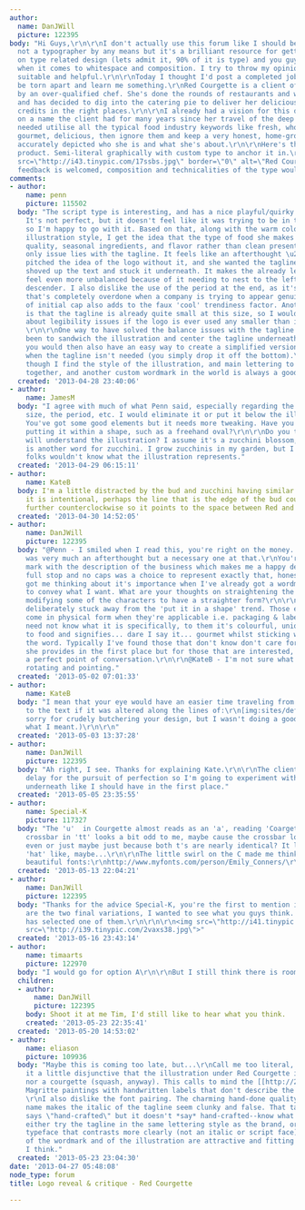 ```yaml
---
author:
  name: DanJWill
  picture: 122395
body: "Hi Guys,\r\n\r\nI don't actually use this forum like I should be because I'm
  not a typographer by any means but it's a brilliant resource for getting advice
  on type related design (lets admit it, 90% of it is type) and you guys are pros
  when it comes to whitespace and composition. I try to throw my opinion in when its
  suitable and helpful.\r\n\r\nToday I thought I'd post a completed job for it to
  be torn apart and learn me something.\r\nRed Courgette is a client of mine headed
  by an over-qualified chef. She's done the rounds of restaurants and world travel
  and has decided to dig into the catering pie to deliver her delicious goods with
  credits in the right places.\r\n\r\nI already had a vision for this design based
  on a name the client had for many years since her travel of the deep US south, I
  needed utilise all the typical food industry keywords like fresh, wholesome, passionate,
  gourmet, delicious, then ignore them and keep a very honest, home-grown feel that
  accurately depicted who she is and what she's about.\r\n\r\nHere's the finished
  product. Semi-literal graphically with custom type to anchor it in.\r\n\r\n<img
  src=\"http://i43.tinypic.com/17ssbs.jpg\" border=\"0\" alt=\"Red Courgette Logo\">\r\n\r\nAny
  feedback is welcomed, composition and technicalities of the type would be most helpful."
comments:
- author:
    name: penn
    picture: 115502
  body: "The script type is interesting, and has a nice playful/quirky feel to it.
    It's not perfect, but it doesn't feel like it was trying to be in the first place,
    so I'm happy to go with it. Based on that, along with the warm colors and overall
    illustration style, I get the idea that the type of food she makes is more about
    quality, seasonal ingredients, and flavor rather than clean presentational flair.\r\n\r\nMy
    only issue lies with the tagline. It feels like an afterthought \u2014 as if you
    pitched the idea of the logo without it, and she wanted the tagline in, so you
    shoved up the text and stuck it underneath. It makes the already left-heavy illustration
    feel even more unbalanced because of it needing to nest to the left of the 'g'
    descender. I also dislike the use of the period at the end, as it's something
    that's completely overdone when a company is trying to appear genuine. The lack
    of initial cap also adds to the faux 'cool' trendiness factor. Another concern
    is that the tagline is already quite small at this size, so I would be worried
    about legibility issues if the logo is ever used any smaller than it is here.
    \r\n\r\nOne way to have solved the balance issues with the tagline would have
    been to sandwich the illustration and center the tagline underneath. That way,
    you would then also have an easy way to create a simplified version of the logo
    when the tagline isn't needed (you simply drop it off the bottom).\r\n\r\nOverall,
    though I find the style of the illustration, and main lettering to work very well
    together, and another custom wordmark in the world is always a good thing. \r\n\r\nPenn"
  created: '2013-04-28 23:40:06'
- author:
    name: JamesM
  body: "I agree with much of what Penn said, especially regarding the tag line's
    size, the period, etc. I would eliminate it or put it below the illustration.
    You've got some good elements but it needs more tweaking. Have you considered
    putting it within a shape, such as a freehand oval?\r\n\r\nDo you think customers
    will understand the illustration? I assume it's a zucchini blossom, since courgette
    is another word for zucchini. I grow zucchinis in my garden, but I think many
    folks wouldn't know what the illustration represents."
  created: '2013-04-29 06:15:11'
- author:
    name: KateB
  body: I'm a little distracted by the bud and zucchini having similar widths. If
    it is intentional, perhaps the line that is the edge of the bud could be angled
    further counterclockwise so it points to the space between Red and Courgette.
  created: '2013-04-30 14:52:05'
- author:
    name: DanJWill
    picture: 122395
  body: "@Penn - I smiled when I read this, you're right on the money. The tagline
    was very much an afterthought but a necessary one at that.\r\nYou're also on the
    mark with the description of the business which makes me a happy designer. The
    full stop and no caps was a choice to represent exactly that, honesty, you've
    got me thinking about it's importance when I've already got a wordmark and illustration
    to convey what I want. What are your thoughts on straightening the type out and
    modifying some of the characters to have a straighter form?\r\n\r\n@JamesM - I've
    deliberately stuck away from the 'put it in a shape' trend. Those elements will
    come in physical form when they're applicable i.e. packaging & labels.\r\nCustomers
    need not know what it is specifically, to them it's colourful, unique, is related
    to food and signifies... dare I say it... gourmet whilst sticking well away from
    the word. Typically I've found those that don't know don't care for the service
    she provides in the first place but for those that are interested, it creates
    a perfect point of conversation.\r\n\r\n@KateB - I'm not sure what you mean about
    rotating and pointing."
  created: '2013-05-02 07:01:33'
- author:
    name: KateB
  body: "I mean that your eye would have an easier time traveling from the illustration
    to the text if it was altered along the lines of:\r\n[img:sites/default/files/old-images/angled_5179.jpg]\r\n\r\n(I'm
    sorry for crudely butchering your design, but I wasn't doing a good job of explaining
    what I meant.)\r\n\r\n"
  created: '2013-05-03 13:37:28'
- author:
    name: DanJWill
    picture: 122395
  body: "Ah right, I see. Thanks for explaining Kate.\r\n\r\nThe client is happy to
    delay for the pursuit of perfection so I'm going to experiment with the tagline
    underneath like I should have in the first place."
  created: '2013-05-05 23:35:55'
- author:
    name: Special-K
    picture: 117327
  body: "The 'u'  in Courgette almost reads as an 'a', reading 'Coargette' to me.\r\nThe
    crossbar in 'tt' looks a bit odd to me, maybe cause the crossbar looks extremely
    even or just maybe just because both t's are nearly identical? It looks rather
    'hat' like, maybe...\r\n\r\nThe little swirl on the C made me think Emliy Conner's
    beautiful fonts:\r\nhttp://www.myfonts.com/person/Emily_Conners/\r\n"
  created: '2013-05-13 22:04:21'
- author:
    name: DanJWill
    picture: 122395
  body: "Thanks for the advice Special-K, you're the first to mention it.\r\n\r\nHere
    are the two final variations, I wanted to see what you guys think. The client
    has selected one of them.\r\n\r\n\r\n<img src=\"http://i41.tinypic.com/2wf0g0j.jpg\">\r\n\r\n<img
    src=\"http://i39.tinypic.com/2vaxs38.jpg\">"
  created: '2013-05-16 23:43:14'
- author:
    name: timaarts
    picture: 122970
  body: "I would go for option A\r\n\r\nBut I still think there is room for improvement.\r\n"
  children:
  - author:
      name: DanJWill
      picture: 122395
    body: Shoot it at me Tim, I'd still like to hear what you think.
    created: '2013-05-23 22:35:41'
  created: '2013-05-20 14:53:02'
- author:
    name: eliason
    picture: 109936
  body: "Maybe this is coming too late, but...\r\nCall me too literal, but I find
    it a little disjunctive that the illustration under Red Courgette is neither red
    nor a courgette (squash, anyway). This calls to mind the [[http://25.media.tumblr.com/tumblr_lmect8Dac41qb2uy7o1_400.jpg|Rene
    Magritte paintings with handwritten labels that don't describe the picture above]].
    \r\nI also dislike the font pairing. The charming hand-done quality of the brand
    name makes the italic of the tagline seem clunky and false. That tagline font
    says \"hand-crafted\" but it doesn't *say* hand-crafted--know what I mean? I would
    either try the tagline in the same lettering style as the brand, or go with a
    typeface that contrasts more clearly (not an italic or script face). \r\nThe style
    of the wordmark and of the illustration are attractive and fitting for the message,
    I think."
  created: '2013-05-23 23:04:30'
date: '2013-04-27 05:48:08'
node_type: forum
title: Logo reveal & critique - Red Courgette

---
```

